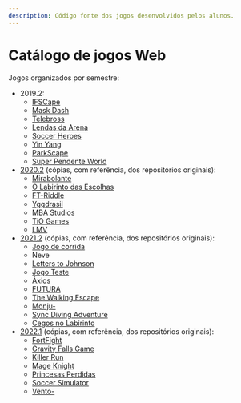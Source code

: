 ```yaml
---
description: Código fonte dos jogos desenvolvidos pelos alunos.
---
```


# Catálogo de jogos Web

Jogos organizados por semestre:

* 2019.2:
  * [IFSCape](https://github.com/ifscape/ifscape)
  * [Mask Dash](https://github.com/Joltaire/mask-dash/tree/mask-dash)
  * [Telebross](https://github.com/telebross/Game)
  * [Lendas da Arena](https://github.com/Balkirprpl/Lendas-da-Arena)
  * [Soccer Heroes](https://github.com/Matheuschn/Soccer-Heroes)
  * [Yin Yang](https://github.com/piyinyang/yinyang)
  * [ParkScape](https://github.com/luisricardopires/phaser3)
  * [Super Pendente World](https://github.com/superpendenteworld/pendente)
* [2020.2](https://github.com/boidacarapreta/arc20202#equipes) (cópias, com referência, dos repositórios originais):
  * [Mirabolante](https://github.com/boidacarapreta/arc20202-mirabolante-jogo-web)
  * [O Labirinto das Escolhas](https://github.com/boidacarapreta/arc20202-FBJ-TCD-O-LABIRINTO-DAS-ESCOLHAS)
  * [FT-Riddle](https://github.com/boidacarapreta/arc20202-FT-riddle-jogo-web)
  * [Yggdrasil](https://github.com/boidacarapreta/arc20202-Nidhoogr-Yggdrasil)
  * [MBA Studios](https://github.com/boidacarapreta/arc20202-mba-studios-mba-studios)
  * [TiO Games](https://github.com/boidacarapreta/arc20202-TiO-Games-jogo\_web)
  * [LMV](https://github.com/boidacarapreta/arc20202-LMV-Jogos-Jogo)
* [2021.2](https://github.com/boidacarapreta/integrado20212#equipes) (cópias, com referência, dos repositórios originais):
  * [Jogo de corrida](https://github.com/boidacarapreta/integrado20212-anaefrancinox-jogo)
  * Neve
  * [Letters to Johnson](https://github.com/boidacarapreta/integrado20212-beabagames-letters-to-johnson)
  * [Jogo Teste](https://github.com/boidacarapreta/integrado20212-ceciliopvieira-Jogo-)
  * [Áxios](https://github.com/boidacarapreta/integrado20212-brutaerustica-jogo)
  * [FUTURA](https://github.com/boidacarapreta/integrado20212-IFXinc-FUTURA)
  * [The Walking Escape](https://github.com/boidacarapreta/integrado20212-silvmarina-the-walking-escape)
  * [Monju-](https://github.com/boidacarapreta/integrado20212-ramolia-Monju-)
  * [Sync Diving Adventure](https://github.com/boidacarapreta/integrado20212-into-the-thick-of-it-Synk-Diving-Adventure)
  * [Cegos no Labirinto](https://github.com/boidacarapreta/integrado20212-niiquel-jogo)
* [2022.1](https://github.com/boidacarapreta/adcipt20221#equipes) (cópias, com referência, dos repositórios originais):
  * [FortFight](https://github.com/boidacarapreta/adcipt20221-whatsapp22-Jogo-principal)
  * [Gravity Falls Game](https://github.com/boidacarapreta/adcipt20221-ifscgf-Gravity-Falls)
  * [Killer Run](https://github.com/boidacarapreta/adcipt20221-C-K-R-S-Killer-Run)
  * [Mage Knight](https://github.com/boidacarapreta/adcipt20221-El-Gato-Gordo-MageKnight)
  * [Princesas Perdidas](https://github.com/boidacarapreta/adcipt20221-four-landia-Princesas-perdidas)
  * [Soccer Simulator](https://github.com/boidacarapreta/adcipt20221-gabgilds-Soccer-Simulator)
  * [Vento-](https://github.com/boidacarapreta/adcipt20221-E-M-I-L-I-Vento-)

